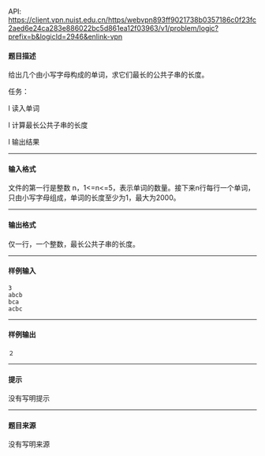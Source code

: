 API: https://client.vpn.nuist.edu.cn/https/webvpn893ff9021738b0357186c0f23fc2aed6e24ca283e886022bc5d861ea12f03963/v1/problem/logic?prefix=b&logicId=2946&enlink-vpn

#### 题目描述

 给出几个由小写字母构成的单词，求它们最长的公共子串的长度。

任务：

l 读入单词

l 计算最长公共子串的长度

l 输出结果

---

#### 输入格式

文件的第一行是整数 n，1<=n<=5，表示单词的数量。接下来n行每行一个单词，只由小写字母组成，单词的长度至少为1，最大为2000。

---

#### 输出格式

仅一行，一个整数，最长公共子串的长度。

---

#### 样例输入
```
3
abcb
bca
acbc

```

---

#### 样例输出
```
２
```

---

#### 提示

没有写明提示

---

#### 题目来源

没有写明来源